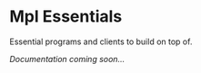 # Mpl Essentials

Essential programs and clients to build on top of.

_Documentation coming soon..._
